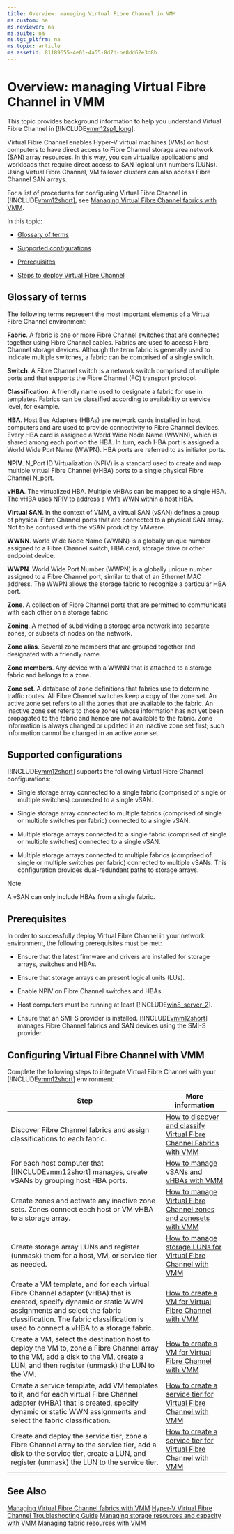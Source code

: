 ```yaml
---
title: Overview: managing Virtual Fibre Channel in VMM
ms.custom: na
ms.reviewer: na
ms.suite: na
ms.tgt_pltfrm: na
ms.topic: article
ms.assetid: 81189655-4e01-4a55-8d7d-be8dd62e3d8b
---
```

# Overview: managing Virtual Fibre Channel in VMM
This topic provides background information to help you understand Virtual Fibre Channel in [!INCLUDE[vmm12sp1_long](../Token/vmm12sp1_long_md.md)].

Virtual Fibre Channel enables Hyper\-V virtual machines \(VMs\) on host computers to have direct access to Fibre Channel storage area network \(SAN\) array resources. In this way, you can virtualize applications and workloads that require direct access to SAN logical unit numbers \(LUNs\). Using Virtual Fibre Channel, VM failover clusters can also access Fibre Channel SAN arrays.

For a list of procedures for configuring Virtual Fibre Channel in [!INCLUDE[vmm12short](../Token/vmm12short_md.md)], see [Managing Virtual Fibre Channel fabrics with VMM](../Topic/Managing-Virtual-Fibre-Channel-fabrics-with-VMM.md).

In this topic:

-   [Glossary of terms](../Topic/Overview--managing-Virtual-Fibre-Channel-in-VMM.md#BKMK_glossary)

-   [Supported configurations](../Topic/Overview--managing-Virtual-Fibre-Channel-in-VMM.md#BKMK_supported)

-   [Prerequisites](../Topic/Overview--managing-Virtual-Fibre-Channel-in-VMM.md#BKMK_prerequisites)

-   [Steps to deploy Virtual Fibre Channel](../Topic/Overview--managing-Virtual-Fibre-Channel-in-VMM.md#BKMK_deploy)

## <a name="BKMK_glossary"></a>Glossary of terms
The following terms represent the most important elements of a Virtual Fibre Channel environment:

**Fabric**.  A fabric is one or more Fibre Channel switches that are connected together using Fibre Channel cables. Fabrics are used to access Fibre Channel storage devices. Although the term fabric is generally used to indicate multiple switches, a fabric can be comprised of a single switch.

**Switch**. A Fibre Channel switch is a network switch comprised of multiple ports and that supports the Fibre Channel \(FC\) transport protocol.

**Classification**. A friendly name used to designate a fabric for use in templates. Fabrics can be classified according to availability or service level, for example.

**HBA**. Host Bus Adapters \(HBAs\) are network cards installed in host computers and are used to provide connectivity to Fibre Channel devices. Every HBA card is assigned a World Wide Node Name \(WWNN\), which is shared among each port on the HBA. In turn, each HBA port is assigned a World Wide Port Name \(WWPN\). HBA ports are referred to as initiator ports.

**NPIV**. N\_Port ID Virtualization \(NPIV\) is a standard used to create and map multiple virtual Fibre Channel \(vHBA\) ports to a single physical Fibre Channel N\_port.

**vHBA**. The virtualized HBA. Multiple vHBAs can be mapped to a single HBA. The vHBA uses NPIV to address a VM’s WWN within a host HBA.

**Virtual SAN**. In the context of VMM, a virtual SAN \(vSAN\) defines a group of physical Fibre Channel ports that are connected to a physical SAN array. Not to be confused with the vSAN product by VMware.

**WWNN**. World Wide Node Name \(WWNN\) is a globally unique number assigned to a Fibre Channel switch, HBA card, storage drive or other endpoint device.

**WWPN**. World Wide Port Number \(WWPN\) is a globally unique number assigned to a Fibre Channel port, similar to that of an Ethernet MAC address. The WWPN allows the storage fabric to recognize a particular HBA port.

**Zone**. A collection of Fibre Channel ports that are permitted to communicate with each other on a storage fabric

**Zoning**. A method of subdividing a storage area network into separate zones, or subsets of nodes on the network.

**Zone alias**. Several zone members that are grouped together and designated with a friendly name.

**Zone members**. Any device with a WWNN that is attached to a storage fabric and belongs to a zone.

**Zone set**. A database of zone definitions that fabrics use to determine traffic routes. All Fibre Channel switches keep a copy of the zone set. An active zone set refers to all the zones that are available to the fabric. An inactive zone set refers to those zones whose information has not yet been propagated to the fabric and hence are not available to the fabric. Zone information is always changed or updated in an inactive zone set first; such information cannot be changed in an active zone set.

## <a name="BKMK_supported"></a>Supported configurations
[!INCLUDE[vmm12short](../Token/vmm12short_md.md)] supports the following Virtual Fibre Channel configurations:

-   Single storage array connected to a single fabric \(comprised of single or multiple switches\) connected to a single vSAN.

-   Single storage array connected to multiple fabrics \(comprised of single or multiple switches per fabric\) connected to a single vSAN.

-   Multiple storage arrays connected to a single fabric \(comprised of single or multiple switches\) connected to a single vSAN.

-   Multiple storage arrays connected to multiple fabrics \(comprised of single or multiple switches per fabric\) connected to multiple vSANs. This configuration provides dual\-redundant paths to storage arrays.

> [!NOTE]
> A vSAN can only include HBAs from a single fabric.

## <a name="BKMK_prerequisites"></a>Prerequisites
In order to successfully deploy Virtual Fibre Channel in your network environment, the following prerequisites must be met:

-   Ensure that the latest firmware and drivers are installed for storage arrays, switches and HBAs.

-   Ensure that storage arrays can present logical units \(LUs\).

-   Enable NPIV on Fibre Channel switches and HBAs.

-   Host computers must be running at least [!INCLUDE[win8_server_2](../Token/win8_server_2_md.md)].

-   Ensure that an SMI\-S provider is installed. [!INCLUDE[vmm12short](../Token/vmm12short_md.md)] manages Fibre Channel fabrics and SAN devices using the SMI\-S provider.

## <a name="BKMK_deploy"></a>Configuring Virtual Fibre Channel with VMM
Complete the following steps to integrate Virtual Fibre Channel with your [!INCLUDE[vmm12short](../Token/vmm12short_md.md)] environment:

|Step|More information|
|--------|--------------------|
|Discover Fibre Channel fabrics and assign classifications to each fabric.|[How to discover and classify Virtual Fibre Channel Fabrics with VMM](../Topic/How-to-discover-and-classify-Virtual-Fibre-Channel-Fabrics-with-VMM.md)|
|For each host computer that [!INCLUDE[vmm12short](../Token/vmm12short_md.md)] manages, create vSANs by grouping host HBA ports.|[How to manage vSANs and vHBAs with VMM](../Topic/How-to-manage-vSANs-and-vHBAs-with-VMM.md)|
|Create zones and activate any inactive zone sets. Zones connect each host or VM vHBA to a storage array.|[How to manage Virtual Fibre Channel zones and zonesets with VMM](../Topic/How-to-manage-Virtual-Fibre-Channel-zones-and-zonesets-with-VMM.md)|
|Create storage array LUNs and register \(unmask\) them for a host, VM, or service tier as needed.|[How to manage storage LUNs for Virtual Fibre Channel with VMM](../Topic/How-to-manage-storage-LUNs-for-Virtual-Fibre-Channel-with-VMM.md)|
|Create a VM template, and for each virtual Fibre Channel adapter \(vHBA\) that is created, specify dynamic or static WWN assignments and select the fabric classification. The fabric classification is used to connect a vHBA to a storage fabric.|[How to create a VM for Virtual Fibre Channel with VMM](../Topic/How-to-create-a-VM-for-Virtual-Fibre-Channel-with-VMM.md)|
|Create a VM, select the destination host to deploy the VM to, zone a Fibre Channel array to the VM, add a disk to the VM, create a LUN, and then register \(unmask\) the LUN to the VM.|[How to create a VM for Virtual Fibre Channel with VMM](../Topic/How-to-create-a-VM-for-Virtual-Fibre-Channel-with-VMM.md)|
|Create a service template, add VM templates to it, and for each virtual Fibre Channel adapter \(vHBA\) that is created, specify dynamic or static WWN assignments and select the fabric classification.|[How to create a service tier for Virtual Fibre Channel with VMM](../Topic/How-to-create-a-service-tier-for-Virtual-Fibre-Channel-with-VMM.md)|
|Create and deploy the service tier, zone a Fibre Channel array to the service tier, add a disk to the service tier, create a LUN, and register \(unmask\) the LUN to the service tier.|[How to create a service tier for Virtual Fibre Channel with VMM](../Topic/How-to-create-a-service-tier-for-Virtual-Fibre-Channel-with-VMM.md)|

## See Also
[Managing Virtual Fibre Channel fabrics with VMM](../Topic/Managing-Virtual-Fibre-Channel-fabrics-with-VMM.md)
[Hyper-V Virtual Fibre Channel Troubleshooting Guide](http://social.technet.microsoft.com/wiki/contents/articles/18698.hyper-v-virtual-fibre-channel-troubleshooting-guide.aspx)
[Managing storage resources and capacity with VMM](../Topic/Managing-storage-resources-and-capacity-with-VMM.md)
[Managing fabric resources with VMM](../Topic/Managing-fabric-resources-with-VMM.md)

